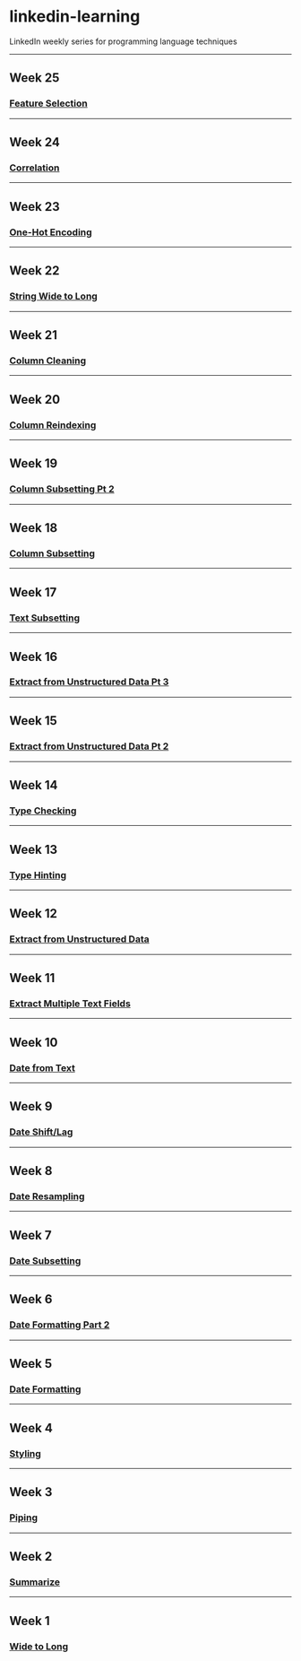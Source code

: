 # linkedin-learning
LinkedIn weekly series for programming language techniques

----------------------------------------------------------------
## Week 25
### [Feature Selection](https://github.com/Tgordon523/linkedin-learning/tree/main/Week25)

----------------------------------------------------------------
## Week 24
### [Correlation](https://github.com/Tgordon523/linkedin-learning/tree/main/Week24)

----------------------------------------------------------------
## Week 23
### [One-Hot Encoding](https://github.com/Tgordon523/linkedin-learning/tree/main/Week23)

----------------------------------------------------------------
## Week 22
### [String Wide to Long](https://github.com/Tgordon523/linkedin-learning/tree/main/Week22)

----------------------------------------------------------------
## Week 21
### [Column Cleaning](https://github.com/Tgordon523/linkedin-learning/tree/main/Week21)

----------------------------------------------------------------
## Week 20
### [Column Reindexing](https://github.com/Tgordon523/linkedin-learning/tree/main/Week20)

----------------------------------------------------------------
## Week 19
### [Column Subsetting Pt 2](https://github.com/Tgordon523/linkedin-learning/tree/main/Week19)

----------------------------------------------------------------
## Week 18
### [Column Subsetting](https://github.com/Tgordon523/linkedin-learning/tree/main/Week18)

----------------------------------------------------------------
## Week 17
### [Text Subsetting](https://github.com/Tgordon523/linkedin-learning/tree/main/Week17)

----------------------------------------------------------------
## Week 16
### [Extract from Unstructured Data Pt 3](https://github.com/Tgordon523/linkedin-learning/tree/main/Week16)

----------------------------------------------------------------
## Week 15
### [Extract from Unstructured Data Pt 2](https://github.com/Tgordon523/linkedin-learning/tree/main/Week15)

----------------------------------------------------------------
## Week 14
### [Type Checking](https://github.com/Tgordon523/linkedin-learning/tree/main/Week14)

----------------------------------------------------------------
## Week 13
### [Type Hinting](https://github.com/Tgordon523/linkedin-learning/tree/main/Week13)

----------------------------------------------------------------
## Week 12
### [Extract from Unstructured Data](https://github.com/Tgordon523/linkedin-learning/tree/main/Week12)

----------------------------------------------------------------
## Week 11
### [Extract Multiple Text Fields](https://github.com/Tgordon523/linkedin-learning/tree/main/Week11)

----------------------------------------------------------------

## Week 10
### [Date from Text](https://github.com/Tgordon523/linkedin-learning/tree/main/Week10)

----------------------------------------------------------------

## Week 9
### [Date Shift/Lag](https://github.com/Tgordon523/linkedin-learning/tree/main/Week9)

----------------------------------------------------------------

## Week 8
### [Date Resampling](https://github.com/Tgordon523/linkedin-learning/tree/main/Week8)

----------------------------------------------------------------

## Week 7
### [Date Subsetting](https://github.com/Tgordon523/linkedin-learning/tree/main/Week7)

----------------------------------------------------------------

## Week 6
### [Date Formatting Part 2](https://github.com/Tgordon523/linkedin-learning/tree/main/Week6)

----------------------------------------------------------------

## Week 5
### [Date Formatting](https://github.com/Tgordon523/linkedin-learning/tree/main/Week5)

----------------------------------------------------------------

## Week 4
### [Styling](https://github.com/Tgordon523/linkedin-learning/tree/main/Week4)

----------------------------------------------------------------

## Week 3
### [Piping](https://github.com/Tgordon523/linkedin-learning/tree/main/Week3)

----------------------------------------------------------------

## Week 2
### [Summarize](https://github.com/Tgordon523/linkedin-learning/tree/main/Week2)

----------------------------------------------------------------

## Week 1
### [Wide to Long](https://github.com/Tgordon523/linkedin-learning/tree/main/Week1)
